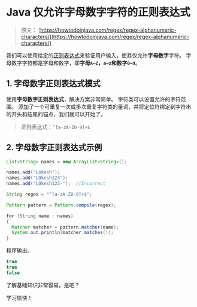 # Java 仅允许字母数字字符的正则表达式

> 原文： [https://howtodoinjava.com/regex/regex-alphanumeric-characters/](https://howtodoinjava.com/regex/regex-alphanumeric-characters/)

我们可以使用给定的[正则表达式](https://howtodoinjava.com/java-regular-expression-tutorials/)来验证用户输入，使其仅允许**字母数字**字符。 字母数字字符都是字母和数字，即**字母`A–Z`，`a–z`和数字`0–9`**。

## 1\. 字母数字正则表达式模式

使用**字母数字正则表达式**，解决方案非常简单。 字符类可以设置允许的字符范围。 添加了一个可重复一次或多次重复字符类的量词，并将定位符绑定到字符串的开头和结尾的锚点，我们就可以开始了。

> 正则表达式：`^[a-zA-Z0-9]+$`

## 2\. 字母数字正则表达式示例

```java
List<String> names = new ArrayList<String>();

names.add("Lokesh");  
names.add("LOkesh123");  
names.add("LOkesh123-");  //Incorrect

String regex = "^[a-zA-Z0-9]+$";

Pattern pattern = Pattern.compile(regex);

for (String name : names)
{
  Matcher matcher = pattern.matcher(name);
  System.out.println(matcher.matches());
}

```

程序输出。

```java
true
true
false

```

了解基础知识非常容易。是吧？

学习愉快！